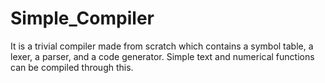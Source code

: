 # Simple_Compiler
It is a trivial compiler made from scratch which contains a symbol table, a lexer, a parser, and a code generator. 
Simple text and numerical functions can be compiled through this.
